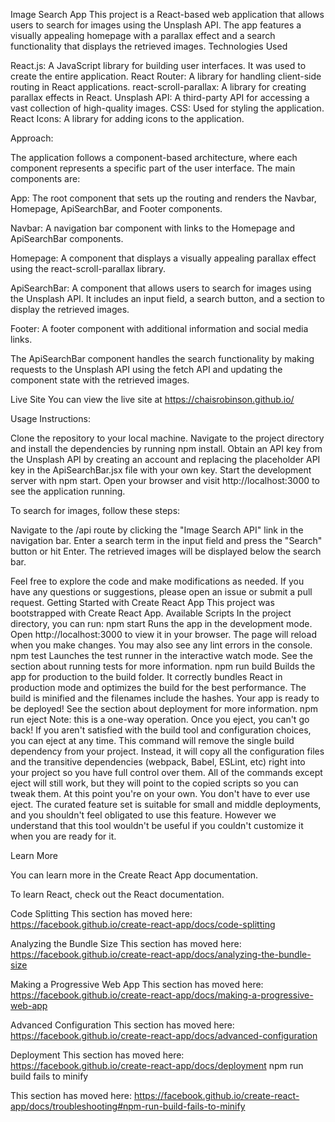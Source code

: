 Image Search App
This project is a React-based web application that allows users to search for images using the Unsplash API. The app features a visually appealing homepage with a parallax effect and a search functionality that displays the retrieved images.
Technologies Used

React.js: A JavaScript library for building user interfaces. It was used to create the entire application.
React Router: A library for handling client-side routing in React applications.
react-scroll-parallax: A library for creating parallax effects in React.
Unsplash API: A third-party API for accessing a vast collection of high-quality images.
CSS: Used for styling the application.
React Icons: A library for adding icons to the application.

Approach:

The application follows a component-based architecture, where each component represents a specific part of the user interface. The main components are:

App: The root component that sets up the routing and renders the Navbar, Homepage, ApiSearchBar, and Footer components.

Navbar: A navigation bar component with links to the Homepage and ApiSearchBar components.

Homepage: A component that displays a visually appealing parallax effect using the react-scroll-parallax library.

ApiSearchBar: A component that allows users to search for images using the Unsplash API. It includes an input field, a search button, and a section to display the retrieved images.

Footer: A footer component with additional information and social media links.

The ApiSearchBar component handles the search functionality by making requests to the Unsplash API using the fetch API and updating the component state with the retrieved images.

Live Site
You can view the live site at https://chaisrobinson.github.io/


Usage Instructions:

Clone the repository to your local machine.
Navigate to the project directory and install the dependencies by running npm install.
Obtain an API key from the Unsplash API by creating an account and replacing the placeholder API key in the ApiSearchBar.jsx file with your own key.
Start the development server with npm start.
Open your browser and visit http://localhost:3000 to see the application running.

To search for images, follow these steps:

Navigate to the /api route by clicking the "Image Search API" link in the navigation bar.
Enter a search term in the input field and press the "Search" button or hit Enter.
The retrieved images will be displayed below the search bar.

Feel free to explore the code and make modifications as needed. If you have any questions or suggestions, please open an issue or submit a pull request.
Getting Started with Create React App
This project was bootstrapped with Create React App.
Available Scripts
In the project directory, you can run:
npm start
Runs the app in the development mode.
Open http://localhost:3000 to view it in your browser.
The page will reload when you make changes.
You may also see any lint errors in the console.
npm test
Launches the test runner in the interactive watch mode.
See the section about running tests for more information.
npm run build
Builds the app for production to the build folder.
It correctly bundles React in production mode and optimizes the build for the best performance.
The build is minified and the filenames include the hashes.
Your app is ready to be deployed!
See the section about deployment for more information.
npm run eject
Note: this is a one-way operation. Once you eject, you can't go back!
If you aren't satisfied with the build tool and configuration choices, you can eject at any time. This command will remove the single build dependency from your project.
Instead, it will copy all the configuration files and the transitive dependencies (webpack, Babel, ESLint, etc) right into your project so you have full control over them. All of the commands except eject will still work, but they will point to the copied scripts so you can tweak them. At this point you're on your own.
You don't have to ever use eject. The curated feature set is suitable for small and middle deployments, and you shouldn't feel obligated to use this feature. However we understand that this tool wouldn't be useful if you couldn't customize it when you are ready for it.

Learn More

You can learn more in the Create React App documentation.

To learn React, check out the React documentation.

Code Splitting
This section has moved here: https://facebook.github.io/create-react-app/docs/code-splitting

Analyzing the Bundle Size
This section has moved here: https://facebook.github.io/create-react-app/docs/analyzing-the-bundle-size

Making a Progressive Web App
This section has moved here: https://facebook.github.io/create-react-app/docs/making-a-progressive-web-app

Advanced Configuration
This section has moved here: https://facebook.github.io/create-react-app/docs/advanced-configuration

Deployment
This section has moved here: https://facebook.github.io/create-react-app/docs/deployment
npm run build fails to minify

This section has moved here: https://facebook.github.io/create-react-app/docs/troubleshooting#npm-run-build-fails-to-minify


